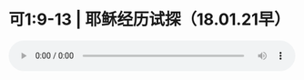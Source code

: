 # 可1:9-13 | 耶稣经历试探（18.01.21早）

<audio style="width: 100%;" preload="false" controls controlslist="nodownload"><source src="//file.simai.life/audio/mp3/old/20378.mp3" type="audio/mpeg">Your browser does not support the audio element.</audio>


